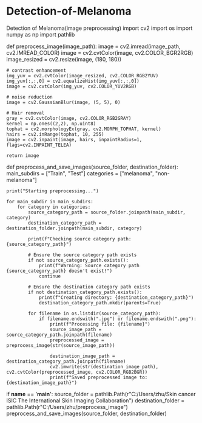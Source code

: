 # Detection-of-Melanoma
Detection of Melanoma(image preprocessing)
import cv2
import os
import numpy as np
import pathlib

def preprocess_image(image_path):
    image = cv2.imread(image_path, cv2.IMREAD_COLOR)
    image = cv2.cvtColor(image, cv2.COLOR_BGR2RGB)
    image_resized = cv2.resize(image, (180, 180))
    
    # contrast enhancement
    img_yuv = cv2.cvtColor(image_resized, cv2.COLOR_RGB2YUV)
    img_yuv[:,:,0] = cv2.equalizeHist(img_yuv[:,:,0])
    image = cv2.cvtColor(img_yuv, cv2.COLOR_YUV2RGB)
   
    # noise reduction
    image = cv2.GaussianBlur(image, (5, 5), 0)
   
    # Hair removal
    gray = cv2.cvtColor(image, cv2.COLOR_RGB2GRAY)
    kernel = np.ones((2,2), np.uint8)
    tophat = cv2.morphologyEx(gray, cv2.MORPH_TOPHAT, kernel)
    hairs = cv2.inRange(tophat, 10, 255)
    image = cv2.inpaint(image, hairs, inpaintRadius=1, flags=cv2.INPAINT_TELEA)
   
    return image

def preprocess_and_save_images(source_folder, destination_folder):
    main_subdirs = ["Train", "Test"]
    categories = ["melanoma", "non-melanoma"]
    
    print("Starting preprocessing...")
    
    for main_subdir in main_subdirs:
        for category in categories:
            source_category_path = source_folder.joinpath(main_subdir, category)
            destination_category_path = destination_folder.joinpath(main_subdir, category)
            
            print(f"Checking source category path: {source_category_path}")

            # Ensure the source category path exists
            if not source_category_path.exists():
                print(f"Warning: Source category path {source_category_path} doesn't exist!")
                continue
            
            # Ensure the destination category path exists
            if not destination_category_path.exists():
                print(f"Creating directory: {destination_category_path}")
                destination_category_path.mkdir(parents=True)

            for filename in os.listdir(source_category_path):
                if filename.endswith(".jpg") or filename.endswith(".png"):
                    print(f"Processing file: {filename}")
                    source_image_path = source_category_path.joinpath(filename)
                    preprocessed_image = preprocess_image(str(source_image_path))
                    
                    destination_image_path = destination_category_path.joinpath(filename)
                    cv2.imwrite(str(destination_image_path), cv2.cvtColor(preprocessed_image, cv2.COLOR_RGB2BGR))
                    print(f"Saved preprocessed image to: {destination_image_path}")

if __name__ == '__main__':
    source_folder = pathlib.Path(r"C:/Users/zhu/Skin cancer ISIC The International Skin Imaging Collaboration")
    destination_folder = pathlib.Path(r"C:/Users/zhu/preprocess_image")
    preprocess_and_save_images(source_folder, destination_folder)
